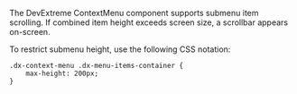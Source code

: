 The DevExtreme ContextMenu component supports submenu item scrolling. If combined item height exceeds screen size, a scrollbar appears on-screen.

To restrict submenu height, use the following CSS notation:

    .dx-context-menu .dx-menu-items-container {
        max-height: 200px;
    }
<!--split-->